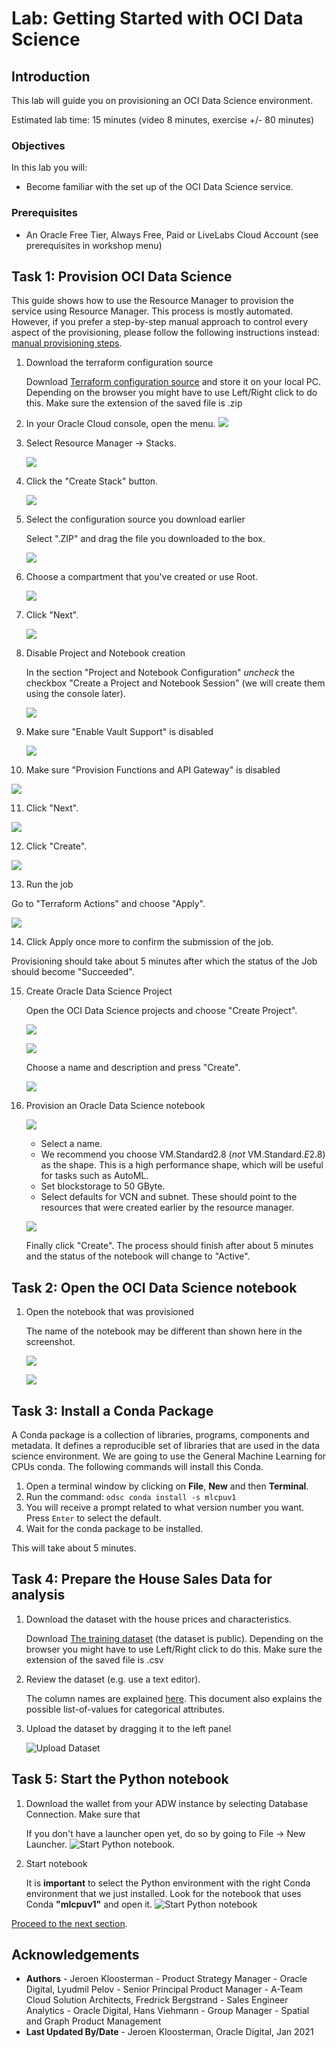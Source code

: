 # Lab: Getting Started with OCI Data Science

## Introduction

This lab will guide you on provisioning an OCI Data Science environment.

Estimated lab time: 15 minutes (video 8 minutes, exercise +/- 80 minutes)

### Objectives

In this lab you will:
* Become familiar with the set up of the OCI Data Science service.

### Prerequisites

* An Oracle Free Tier, Always Free, Paid or LiveLabs Cloud Account (see prerequisites in workshop menu)

## Task 1: Provision OCI Data Science

This guide shows how to use the Resource Manager to provision the service using Resource Manager. This process is mostly automated. However, if you prefer a step-by-step manual approach to control every aspect of the provisioning, please follow the following instructions instead: [manual provisioning steps](https://docs.cloud.oracle.com/en-us/iaas/data-science/data-science-tutorial/tutorial/get-started.htm#concept_tpd_33q_zkb).

1. Download the terraform configuration source

    Download [Terraform configuration source](https://objectstorage.eu-frankfurt-1.oraclecloud.com/p/Y1AdqPkxQdFho1SEuMMO7W8DlMWAkr0FUwdnL-m3ysgXirfHz9IV48yyAkRARF-b/n/odca/b/datascienceworkshop/o/oci-ods-orm.zip) and store it on your local PC. Depending on the browser you might have to use Left/Right click to do this. Make sure the extension of the saved file is .zip

2. In your Oracle Cloud console, open the menu.
   ![](./images/openmenu.png)

3. Select Resource Manager -> Stacks.

   ![](./images/resourcemanager.png)

4. Click the "Create Stack" button.

   ![](./images/createstackbutton.png)

5. Select the configuration source you download earlier

    Select ".ZIP" and drag the file you downloaded to the box.

    ![](./images/select-zip.png)

6. Choose a compartment that you've created or use Root.

   ![](./images/newimage3.png)

7. Click "Next".

   ![](./images/newimage4.png)

8. Disable Project and Notebook creation

    In the section "Project and Notebook Configuration" *uncheck* the checkbox "Create a Project and Notebook Session" (we will create them using the console later).

    ![](./images/disable-ods-creation.png)

9. Make sure "Enable Vault Support" is disabled

   ![](./images/newimage6.png)

10. Make sure "Provision Functions and API Gateway" is disabled

   ![](./images/disablefunctions.png)

11. Click "Next".

   ![](./images/newimage7.png)

12. Click "Create".

   ![](./images/create.png)

13. Run the job

   Go to "Terraform Actions" and choose "Apply".

   ![](./images/applytf.png)

14. Click Apply once more to confirm the submission of the job.

   Provisioning should take about 5 minutes after which the status of the Job should become "Succeeded".

15. Create Oracle Data Science Project

    Open the OCI Data Science projects and choose "Create Project".

    ![](./images/open-ods.png)

    ![](./images/create-project-1.png)

    Choose a name and description and press "Create".

    ![](./images/create-project-2.png)

16. Provision an Oracle Data Science notebook

    ![](./images/create-notebook-1.png)

    - Select a name.
    - We recommend you choose VM.Standard2.8 (*not* VM.Standard.*E*2.8) as the shape. This is a high performance shape, which will be useful for tasks such as AutoML.
    - Set blockstorage to 50 GByte.
    - Select defaults for VCN and subnet. These should point to the resources that were created earlier by the resource manager.

    ![](./images/create-notebook-2.png)

    Finally click "Create". The process should finish after about 5 minutes and the status of the notebook will change to "Active".

## Task 2: Open the OCI Data Science notebook

1. Open the notebook that was provisioned

   The name of the notebook may be different than shown here in the screenshot.

   ![](./images/open-notebook.png)

   ![](./images/open-notebook2.png)

## Task 3: Install a Conda Package

   A Conda package is a collection of libraries, programs, components and metadata. It defines a reproducible set of libraries that are used in the data science environment. We are going to use the General Machine Learning for CPUs conda. The following commands will install this Conda.

   1. Open a terminal window by clicking on **File**, **New** and then **Terminal**.
   1. Run the command: `odsc conda install -s mlcpuv1`
   1. You will receive a prompt related to what version number you want. Press `Enter` to select the default.
   1. Wait for the conda package to be installed.

   This will take about 5 minutes.

## Task 4: Prepare the House Sales Data for analysis

1. Download the dataset with the house prices and characteristics.

    Download [The training dataset](files/housesales.csv) (the dataset is public). Depending on the browser you might have to use Left/Right click to do this. Make sure the extension of the saved file is .csv

2. Review the dataset (e.g. use a text editor).

   The column names are explained [here](files/data-description.txt). This document also explains the possible list-of-values for categorical attributes.

3. Upload the dataset by dragging it to the left panel

   ![Upload Dataset](images/uploaddataset.png)

## Task 5: Start the Python notebook

1. Download the wallet from your ADW instance by selecting Database Connection. Make sure that

    If you don't have a launcher open yet, do so by going to File -> New Launcher. ![Start Python notebook](images/new-launcher.png).

2. Start notebook

    It is **important** to select the Python environment with the right Conda environment that we just installed. Look for the notebook that uses Conda **"mlcpuv1"** and open it. ![Start Python notebook](images/start-python-notebook.png)

[Proceed to the next section](#next).

## Acknowledgements
* **Authors** - Jeroen Kloosterman - Product Strategy Manager - Oracle Digital, Lyudmil Pelov - Senior Principal Product Manager - A-Team Cloud Solution Architects, Fredrick Bergstrand - Sales Engineer Analytics - Oracle Digital, Hans Viehmann - Group Manager - Spatial and Graph Product Management
* **Last Updated By/Date** - Jeroen Kloosterman, Oracle Digital, Jan 2021

